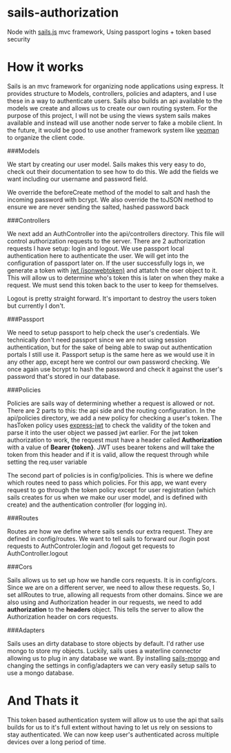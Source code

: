 sails-authorization
===================

Node with [sails.js](http://sailsjs.org/#!) mvc framework, Using passport logins + token based security 

How it works
===================

Sails is an mvc framework for organizing node applications using express. It provides structure to Models, controllers, policies and adapters, and I use these in a way to authenticate users. Sails also builds an api available to the models we create and allows us to create our own routing system. For the purpose of this project, I will not be using the views system sails makes available and instead will use another node server to fake a mobile client. In the future, it would be good to use another framework system like [yeoman](http://yeoman.io/) to organize the client code. 

###Models

We start by creating our user model. Sails makes this very easy to do, check out their documentation to see how to do this. We add the fields we want including our username and password field. 

We override the beforeCreate method of the model to salt and hash the incoming password with bcrypt. We also override the toJSON method to ensure we are never sending the salted, hashed password back

###Controllers

We next add an AuthController into the api/controllers directory. This file will control authorization requests to the server. There are 2 authorization requests I have setup: login and logout. We use passport local authentication here to authenticate the user. We will get into the configuration of passport later on. If the user successfully logs in, we generate a token with [jwt (jsonwebtoken)](https://www.npmjs.org/package/jsonwebtoken) and attatch the oser object to it. This will allow us to determine who's token this is later on when they make a request. We must send this token back to the user to keep for themselves. 

Logout is pretty straight forward. It's important to destroy the users token but currently I don't. 

###Passport

We need to setup passport to help check the user's credentials. We technically don't need passport since we are not using session authentication, but for the sake of being able to swap out authentication portals I still use it. Passport setup is the same here as we would use it in any other app, except here we control our own password checking. We once again use bcrypt to hash the password and check it against the user's password that's stored in our database. 

###Policies

Policies are sails way of determining whether a request is allowed or not. There are 2 parts to this: the api side and the routing configuration. In the api/policies directory, we add a new policy for checking a user's token. The hasToken policy uses [express-jwt](https://www.npmjs.org/package/express-jwt) to check the validity of the token and parse it into the user object we passed jwt earlier. For the jwt token authorization to work, the request must have a header called **Authorization** with a value of **Bearer {token}**. JWT uses bearer tokens and will take the token from this header and if it is valid, allow the request through while setting the req.user variable

The second part of policies is in config/policies. This is where we define which routes need to pass which policies. For this app, we want every request to go through the token policy except for user registration (which sails creates for us when we make our user model, and is defined with create) and the authentication controller (for logging in). 

###Routes

Routes are how we define where sails sends our extra request. They are defined in config/routes. We want to tell sails to forward our /login post requests to AuthControler.login and /logout get requests to AuthController.logout

###Cors

Sails allows us to set up how we handle cors requests. It is in config/cors. Since we are on a different server, we need to allow these requests. So, I set allRoutes to true, allowing all requests from other domains. Since we are also using and Authorization header in our requests, we need to add **authorization** to the **headers** object. This tells the server to allow the Authorization header on cors requests.

###Adapters

Sails uses an dirty database to store objects by default. I'd rather use mongo to store my objects. Luckily, sails uses a waterline connector allowing us to plug in any database we want. By installing [sails-mongo](https://www.npmjs.org/package/sails-mongo) and changing the settings in config/adapters we can very easily setup sails to use a mongo database. 

And Thats it
=====================

This token based authentication system will allow us to use the api that sails builds for us to it's full extent without having to let us rely on sessions to stay authenticated. We can now keep user's authenticated across multiple devices over a long period of time. 








